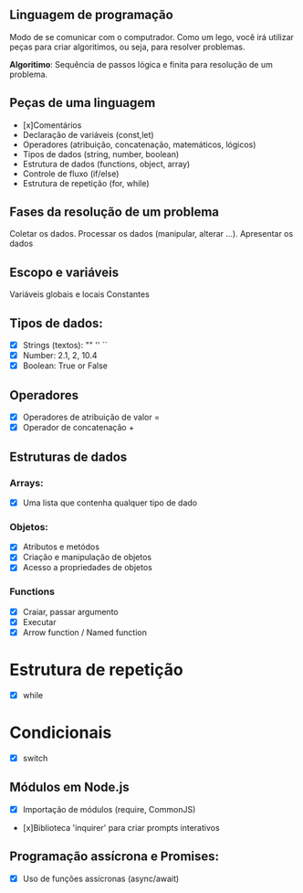 ## Linguagem de programação

Modo de se comunicar com o computrador.
Como um lego, você irá utilizar peças para criar algoritimos, ou seja, para resolver problemas.

**Algoritimo**: Sequência de passos lógica e finita para resolução de um problema.

## Peças de uma linguagem 

- [x]Comentários
- Declaração de variáveis (const,let)
- Operadores (atribuição, concatenação, matemáticos, lógicos)
- Tipos de dados (string, number, boolean)
- Estrutura de dados (functions, object, array)
- Controle de fluxo (if/else)
- Estrutura de repetição (for, while)

## Fases da resolução de um problema

Coletar os dados.
Processar os dados (manipular, alterar ...).
Apresentar os dados

## Escopo e variáveis

Variáveis globais e locais
Constantes

## Tipos de dados:

- [x] Strings (textos): "" '' ``
- [x] Number: 2.1, 2, 10.4
- [x] Boolean: True or False

## Operadores

- [x] Operadores de atribuição de valor =
- [x] Operador de concatenação +

## Estruturas de dados
### Arrays:

- [x] Uma lista que contenha qualquer tipo de dado

### Objetos:

- [x] Atributos e metódos 
- [x] Criação e manipulação de objetos
- [x] Acesso a propriedades de objetos

### Functions

- [x] Craiar, passar argumento
- [x] Executar
- [x] Arrow function / Named function

# Estrutura de repetição

- [x] while

# Condicionais 

- [x] switch

## Módulos em Node.js

- [x] Importação de módulos (require, CommonJS)
- [x]Biblioteca 'inquirer' para criar prompts interativos

## Programação assícrona e Promises:

- [x] Uso de funções assícronas (async/await)